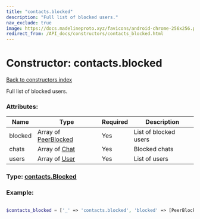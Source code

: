 ```yaml
---
title: "contacts.blocked"
description: "Full list of blocked users."
nav_exclude: true
image: https://docs.madelineproto.xyz/favicons/android-chrome-256x256.png
redirect_from: /API_docs/constructors/contacts_blocked.html
---
```

# Constructor: contacts.blocked  
[Back to constructors index](/API_docs/constructors/index.html)



Full list of blocked users.

### Attributes:

| Name     |    Type       | Required | Description |
|----------|---------------|----------|-------------|
|blocked|Array of [PeerBlocked](/API_docs/types/PeerBlocked.html) | Yes|List of blocked users|
|chats|Array of [Chat](/API_docs/types/Chat.html) | Yes|Blocked chats|
|users|Array of [User](/API_docs/types/User.html) | Yes|List of users|



### Type: [contacts.Blocked](/API_docs/types/contacts.Blocked.html)


### Example:

```php

$contacts_blocked = ['_' => 'contacts.blocked', 'blocked' => [PeerBlocked, PeerBlocked], 'chats' => [Chat, Chat], 'users' => [User, User]];
```  
